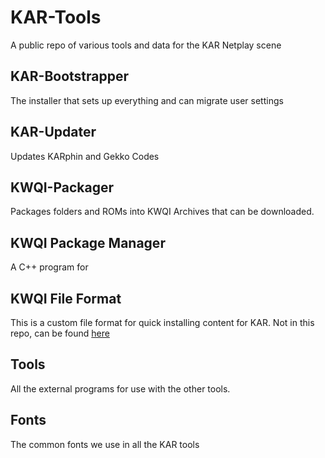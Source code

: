 # KAR-Tools
A public repo of various tools and data for the KAR Netplay scene

## KAR-Bootstrapper
The installer that sets up everything and can migrate user settings

## KAR-Updater
Updates KARphin and Gekko Codes

## KWQI-Packager
Packages folders and ROMs into KWQI Archives that can be downloaded.

## KWQI Package Manager
A C++ program for 

## KWQI File Format
This is a custom file format for quick installing content for KAR. Not in this repo, can be found [here](https://github.com/SeanMott/KAR-KWQI)

## Tools
All the external programs for use with the other tools.

## Fonts
The common fonts we use in all the KAR tools